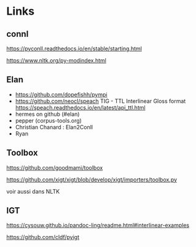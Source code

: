 # Links

## connl

https://pyconll.readthedocs.io/en/stable/starting.html

https://www.nltk.org/py-modindex.html

## Elan

- https://github.com/dopefishh/pympi
- https://github.com/neocl/speach
  TIG - TTL Interlinear Gloss format https://speach.readthedocs.io/en/latest/api_ttl.html
- hermes on github (#elan)
- pepper (corpus-tools.org)
- Christian Chanard : Elan2Conll
- Ryan

## Toolbox

https://github.com/goodmami/toolbox

https://github.com/xigt/xigt/blob/develop/xigt/importers/toolbox.py

voir aussi dans NLTK

## IGT

https://cysouw.github.io/pandoc-ling/readme.html#interlinear-examples

https://github.com/cldf/pyigt


